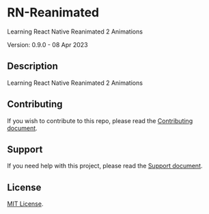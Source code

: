 # RN-Reanimated

Learning React Native Reanimated 2 Animations

Version: 0.9.0 - 08 Apr 2023

## Description

Learning React Native Reanimated 2 Animations

## Contributing

If you wish to contribute to this repo, please read the [Contributing document](.github/CONTRIBUTING.md).

## Support

If you need help with this project, please read the [Support document](.github/SUPPORT.md).

## License

[MIT License](LICENSE).
